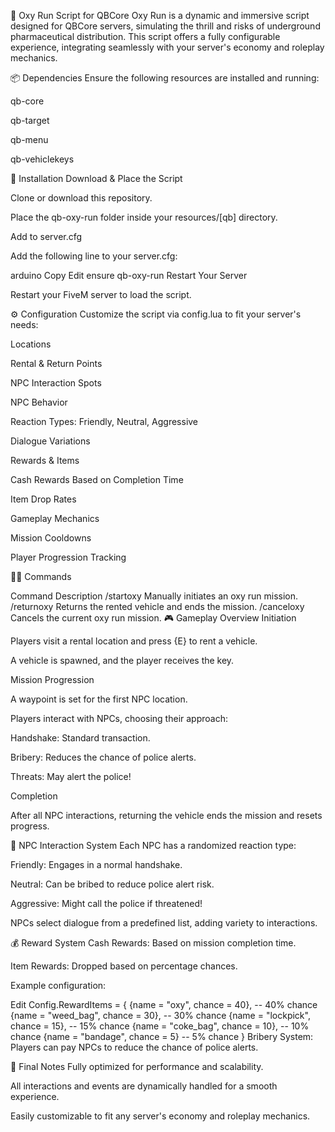 🚀 Oxy Run Script for QBCore
Oxy Run is a dynamic and immersive script designed for QBCore servers, simulating the thrill and risks of underground pharmaceutical distribution. This script offers a fully configurable experience, integrating seamlessly with your server's economy and roleplay mechanics.

📦 Dependencies
Ensure the following resources are installed and running:

qb-core

qb-target

qb-menu

qb-vehiclekeys

🔧 Installation
Download & Place the Script

Clone or download this repository.

Place the qb-oxy-run folder inside your resources/[qb] directory.

Add to server.cfg

Add the following line to your server.cfg:

arduino
Copy
Edit
ensure qb-oxy-run
Restart Your Server

Restart your FiveM server to load the script.

⚙️ Configuration
Customize the script via config.lua to fit your server's needs:

Locations

Rental & Return Points

NPC Interaction Spots

NPC Behavior

Reaction Types: Friendly, Neutral, Aggressive

Dialogue Variations

Rewards & Items

Cash Rewards Based on Completion Time

Item Drop Rates

Gameplay Mechanics

Mission Cooldowns

Player Progression Tracking

🧑‍💻 Commands

Command	Description
/startoxy	Manually initiates an oxy run mission.
/returnoxy	Returns the rented vehicle and ends the mission.
/canceloxy	Cancels the current oxy run mission.
🎮 Gameplay Overview
Initiation

Players visit a rental location and press {E} to rent a vehicle.

A vehicle is spawned, and the player receives the key.

Mission Progression

A waypoint is set for the first NPC location.

Players interact with NPCs, choosing their approach:

Handshake: Standard transaction.

Bribery: Reduces the chance of police alerts.

Threats: May alert the police!

Completion

After all NPC interactions, returning the vehicle ends the mission and resets progress.

🧠 NPC Interaction System
Each NPC has a randomized reaction type:

Friendly: Engages in a normal handshake.

Neutral: Can be bribed to reduce police alert risk.

Aggressive: Might call the police if threatened!

NPCs select dialogue from a predefined list, adding variety to interactions.

💰 Reward System
Cash Rewards: Based on mission completion time.

Item Rewards: Dropped based on percentage chances.

Example configuration:

Edit
Config.RewardItems = {
    {name = "oxy", chance = 40},       -- 40% chance
    {name = "weed_bag", chance = 30},  -- 30% chance
    {name = "lockpick", chance = 15},  -- 15% chance
    {name = "coke_bag", chance = 10},  -- 10% chance
    {name = "bandage", chance = 5}     -- 5% chance
}
Bribery System: Players can pay NPCs to reduce the chance of police alerts.

📌 Final Notes
Fully optimized for performance and scalability.

All interactions and events are dynamically handled for a smooth experience.

Easily customizable to fit any server's economy and roleplay mechanics.
